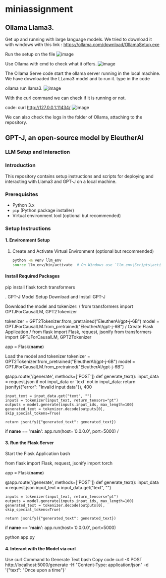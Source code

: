 # miniassignment

## Ollama Llama3.
Get up and running with large language models.
We tried to download it with windows with this link : https://ollama.com/download/OllamaSetup.exe

Run the setup on the file
![image](https://github.com/randomrajannu/miniassignment/assets/123664654/a017ef5f-e2cd-4ce6-acd3-72193567ee17)

Use Ollama with cmd to check what it offers.
![image](https://github.com/randomrajannu/miniassignment/assets/123664654/cf9d81bd-2b8f-4710-9eaf-c888d1b871a0)

The Ollama Serve code start the ollama server running in the local machine.
We have downloaded the LLama3 model and to run it. type in the code 

ollama run llama3.
![image](https://github.com/randomrajannu/miniassignment/assets/123664654/59885b94-55ef-4471-9e68-3415d940d012)

With the curl command we can check if it is running or not.

code:
curl http://127.0.0.1:11434/
![image](https://github.com/randomrajannu/miniassignment/assets/123664654/15815697-0637-4de3-927d-47ed3c1f198b)

We can also check the logs in the folder of Ollama, attaching to the repository.


## GPT-J, an open-source model by EleutherAI
### LLM Setup and Interaction

### Introduction
This repository contains setup instructions and scripts for deploying and interacting with Llama3 and GPT-J on a local machine.

### Prerequisites
- Python 3.x
- `pip` (Python package installer)
- Virtual environment tool (optional but recommended)

### Setup Instructions

#### 1. Environment Setup
1. Create and Activate Virtual Environment (optional but recommended)
   ```bash
   python -m venv llm_env
   source llm_env/bin/activate  # On Windows use `llm_env\Scripts\activate`

#### Install Required Packages

pip install flask torch transformers

. GPT-J Model Setup
Download and Install GPT-J

Download the model and tokenizer:
/
from transformers import GPTJForCausalLM, GPT2Tokenizer

tokenizer = GPT2Tokenizer.from_pretrained("EleutherAI/gpt-j-6B")
model = GPTJForCausalLM.from_pretrained("EleutherAI/gpt-j-6B")
/
Create Flask Application
/
from flask import Flask, request, jsonify
from transformers import GPTJForCausalLM, GPT2Tokenizer

app = Flask(__name__)

Load the model and tokenizer
tokenizer = GPT2Tokenizer.from_pretrained("EleutherAI/gpt-j-6B")
model = GPTJForCausalLM.from_pretrained("EleutherAI/gpt-j-6B")

@app.route('/generate', methods=['POST'])
def generate_text():
    input_data = request.json
    if not input_data or 'text' not in input_data:
        return jsonify({"error": "Invalid input data"}), 400

    input_text = input_data.get("text", "")
    inputs = tokenizer(input_text, return_tensors="pt")
    outputs = model.generate(inputs.input_ids, max_length=100)
    generated_text = tokenizer.decode(outputs[0], skip_special_tokens=True)

    return jsonify({"generated_text": generated_text})

if __name__ == '__main__':
    app.run(host='0.0.0.0', port=5000)
  /  
#### 3. Run the Flask Server
Start the Flask Application
bash

from flask import Flask, request, jsonify
import torch

app = Flask(__name__)

@app.route('/generate', methods=['POST'])
def generate_text():
    input_data = request.json
    input_text = input_data.get("text", "")
    
    inputs = tokenizer(input_text, return_tensors="pt")
    outputs = model.generate(inputs.input_ids, max_length=100)
    generated_text = tokenizer.decode(outputs[0], skip_special_tokens=True)

    return jsonify({"generated_text": generated_text})

if __name__ == '__main__':
    app.run(host='0.0.0.0', port=5000)

python app.py

#### 4. Interact with the Model via curl
Use curl Command to Generate Text
bash
Copy code
curl -X POST http://localhost:5000/generate -H "Content-Type: application/json" -d '{"text": "Once upon a time"}'
